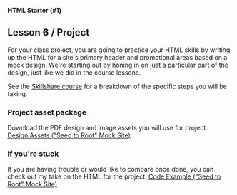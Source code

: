 **HTML Starter (#1)**
## Lesson 6 / Project

For your class project, you are going to practice your HTML skills by writing up the HTML for a site's primary header and promotional areas based on a mock design. We're starting out by honing in on just a particular part of the design, just like we did in the course lessons.

See the [Skillshare course](https://www.skillshare.com/classes/Become-a-Web-Developer-HTML-Starter-1/828441821) for a breakdown of the specific steps you will be taking.

### Project asset package
Download the PDF design and image assets you will use for project.  
[Design Assets ("Seed to Root" Mock Site)](https://github.com/scottusrobus/become-a-web-developer/raw/master/01-html-starter/06-project/asset-package/seed-to-root-package.zip)

### If you're stuck
If you are having trouble or would like to compare once done, you can check out my take on the HTML for the project:
[Code Example ("Seed to Root" Mock Site)](https://github.com/scottusrobus/become-a-web-developer/raw/master/01-html-starter/06-project/asset-package/index.html)
